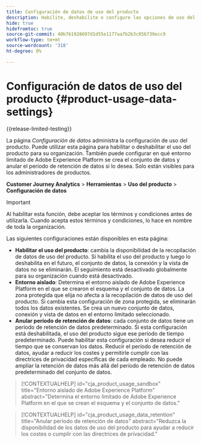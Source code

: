 ```yaml
---
title: Configuración de datos de uso del producto
description: Habilite, deshabilite o configure las opciones de uso del producto.
hide: true
hidefromtoc: true
source-git-commit: 40b761928697d1d55e1177aa7b2b3c056739ecc9
workflow-type: tm+mt
source-wordcount: '318'
ht-degree: 0%

---
```


# Configuración de datos de uso del producto {#product-usage-data-settings}

{{release-limited-testing}}

La página _Configuración de datos_ administra la configuración de uso del producto. Puede utilizar esta página para habilitar o deshabilitar el uso del producto para su organización. También puede configurar en qué entorno limitado de Adobe Experience Platform se crea el conjunto de datos y anular el período de retención de datos si lo desea. Solo están visibles para los administradores de productos.

**Customer Journey Analytics** > **Herramientas** > **Uso del producto** > **Configuración de datos**

>[!IMPORTANT]
>
>Al habilitar esta función, debe aceptar los términos y condiciones antes de utilizarla. Cuando acepta estos términos y condiciones, lo hace en nombre de toda la organización.

Las siguientes configuraciones están disponibles en esta página:

* **Habilitar el uso del producto**: cambia la disponibilidad de la recopilación de datos de uso del producto. Si habilita el uso del producto y luego lo deshabilita en el futuro, el conjunto de datos, la conexión y la vista de datos no se eliminarán. El seguimiento está desactivado globalmente para su organización cuando está desactivado.
* **Entorno aislado**: Determina el entorno aislado de Adobe Experience Platform en el que se crearon el esquema y el conjunto de datos. La zona protegida que elija no afecta a la recopilación de datos de uso del producto. Si cambia esta configuración de zona protegida, se eliminarán todos los datos existentes. Se crea un nuevo conjunto de datos, conexión y vista de datos en el entorno limitado seleccionado.
* **Anular período de retención de datos**: cada conjunto de datos tiene un período de retención de datos predeterminado. Si esta configuración está deshabilitada, el uso del producto sigue ese período de tiempo predeterminado. Puede habilitar esta configuración si desea reducir el tiempo que se conservan los datos. Reducir el período de retención de datos, ayudar a reducir los costes y permitirle cumplir con las directrices de privacidad específicas de cada empleado. No puede ampliar la retención de datos más allá del período de retención de datos predeterminado del conjunto de datos.

>[!CONTEXTUALHELP]
>id="cja_product_usage_sandbox"
>title="Entorno aislado de Adobe Experience Platform"
>abstract="Determina el entorno limitado de Adobe Experience Platform en el que se crean el esquema y el conjunto de datos."

>[!CONTEXTUALHELP]
>id="cja_product_usage_data_retention"
>title="Anular período de retención de datos"
>abstract="Reduzca la disponibilidad de los datos de uso del producto para ayudar a reducir los costes o cumplir con las directrices de privacidad."

